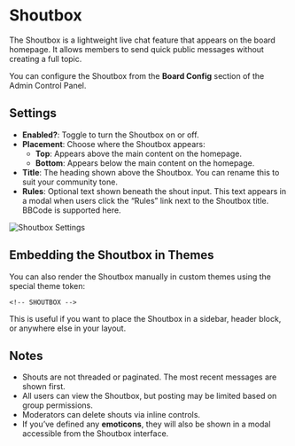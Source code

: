 # Shoutbox

The Shoutbox is a lightweight live chat feature that appears on the board homepage. It allows members to send quick public messages without creating a full topic.

You can configure the Shoutbox from the **Board Config** section of the Admin Control Panel.

## Settings

- **Enabled?**: Toggle to turn the Shoutbox on or off.
- **Placement**: Choose where the Shoutbox appears:
    - **Top**: Appears above the main content on the homepage.
    - **Bottom**: Appears below the main content on the homepage.
- **Title**: The heading shown above the Shoutbox. You can rename this to suit your community tone.
- **Rules**: Optional text shown beneath the shout input. This text appears in a modal when users click the “Rules” link next to the Shoutbox title. BBCode is supported here.

![Shoutbox Settings](/screenshots/admin/shoutbox.png)

## Embedding the Shoutbox in Themes

You can also render the Shoutbox manually in custom themes using the special theme token:

`<!-- SHOUTBOX -->`


This is useful if you want to place the Shoutbox in a sidebar, header block, or anywhere else in your layout.

## Notes

- Shouts are not threaded or paginated. The most recent messages are shown first.
- All users can view the Shoutbox, but posting may be limited based on group permissions.
- Moderators can delete shouts via inline controls.
- If you’ve defined any **emoticons**, they will also be shown in a modal accessible from the Shoutbox interface.

